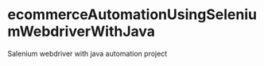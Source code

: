 # ecommerceAutomationUsingSeleniumWebdriverWithJava
Salenium webdriver with java automation project
